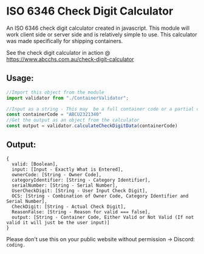 # ISO 6346 Check Digit Calculator
An ISO 6346 check digit calculator created in javascript. This module will work client side or server side and is relatively simple to use.
This calculator was made specifically for shipping containers.

See the check digit calculator in action @ https://www.abcchs.com.au/check-digit-calculator

## Usage:
```js
//Import this object from the module 
import validator from "./ContainerValidator";

//Input as a string - This may  be a full container code or a partial container code
const containerCode = "ABCU2321340"
//Get the output as an object from the calculator
const output = validator.calculateCheckDigitData(containerCode)
```

## Output:
```
{
  valid: [Boolean],
  input: [Input - Exactly What is Entered],
  ownerCode: [String - Owner Code],
  categoryIdentifier: [String - Category Identifier],
  serialNumber: [String - Serial Number],
  UserCheckDigit: [String - User Input Check Digit],
  OCS: [String - Combination of Owner Code, Category Identifier and Serial Number],
  CheckDigit: [String - Actual Check Digit],
  ReasonFalse: [String - Reason for valid === false],
  output: [String - Container Code, Either Valid or Not Valid (If not valid it will just be the user input)]
}
```

Please don't use this on your public website without permission -> Discord: `coding.`

